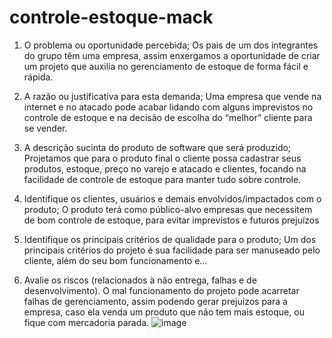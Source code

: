 # controle-estoque-mack

1. O problema ou oportunidade percebida;
Os pais de um dos integrantes do grupo têm uma empresa, assim enxergamos a oportunidade de criar um projeto que auxilia no gerenciamento de estoque de forma fácil e rápida.

2. A razão ou justificativa para esta demanda;
Uma empresa que vende na internet e no atacado pode acabar lidando com alguns imprevistos no controle de estoque e na decisão de escolha do “melhor” cliente para se vender.

3. A descrição sucinta do produto de software que será produzido;
Projetamos que para o produto final o cliente possa cadastrar seus produtos, estoque, preço no varejo e atacado e clientes, focando na facilidade de controle de estoque para manter tudo sobre controle.

4. Identifique os clientes, usuários e demais envolvidos/impactados com o produto;
O produto terá como público-alvo empresas que necessitem de bom controle de estoque, para evitar imprevistos e futuros prejuízos

5. Identifique os principais critérios de qualidade para o produto;
Um dos principais critérios do projeto é sua facilidade para ser manuseado pelo cliente, além do seu bom funcionamento e...

6. Avalie os riscos (relacionados à não entrega, falhas e de desenvolvimento).
O mal funcionamento do projeto pode acarretar falhas de gerenciamento, assim podendo gerar prejuízos para a empresa, caso ela venda um produto que não tem mais estoque, ou fique com mercadoria parada.
![image](https://github.com/luizTavolaro/controle-estoque-mack/assets/120058711/76ea5792-8a62-4757-9608-b911611ff3d7)
